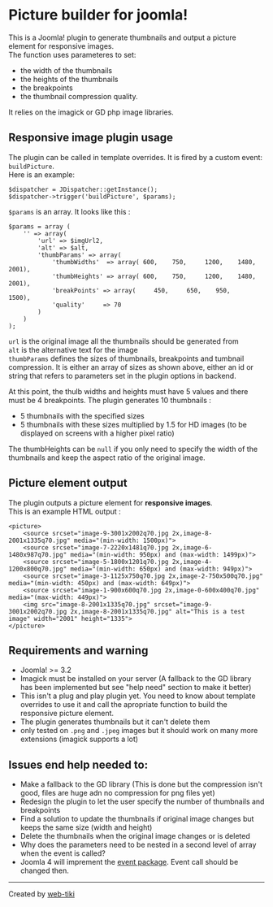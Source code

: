 # Picture builder for joomla!
This is a Joomla! plugin to generate thumbnails and output a picture element for responsive images.  
The function uses parameteres to set:
- the width of the thumbnails
- the heights of the thumbnails
- the breakpoints 
- the thumbnail compression quality.

It relies on the imagick or GD php image libraries.

## Responsive image plugin usage
The plugin can be called in template overrides. It is fired by a custom event: `buildPicture`.   
Here is an example:

```
$dispatcher = JDispatcher::getInstance();
$dispatcher->trigger('buildPicture', $params);
```

`$params` is an array. It looks like this :


```
$params = array (
    '' => array( 
        'url' => $imgUrl2,
        'alt' => $alt,
        'thumbParams' => array(
            'thumbWidths'  => array( 600,    750,     1200,    1480,    2001),
            'thumbHeights' => array( 600,    750,     1200,    1480,    2001),
            'breakPoints' => array(     450,     650,    950,    1500),
            'quality'     => 70
        )
    )
);
```


`url` is the original image all the thumbnails should be generated from  
`alt` is the alternative text for the image  
`thumbParams` defines the sizes of thumbnails, breakpoints and tumbnail compression. It is either an array of sizes as shown above, either an id or string that refers to parameters set in the plugin options in backend.

At this point, the thulb widths and heights must have 5 values and there must be 4 breakpoints. The plugin generates 10 thumbnails :
- 5 thumbnails with the specified sizes
- 5 thumbnails with these sizes multiplied by 1.5 for HD images (to be displayed on screens with a higher pixel ratio)

The thumbHeights can be `null` if you only need to specify the width of the thumbnails and keep the aspect ratio of the original image.

## Picture element output
The plugin outputs a picture element for **responsive images**.   
This is an example HTML output :

```
<picture>
    <source srcset="image-9-3001x2002q70.jpg 2x,image-8-2001x1335q70.jpg" media="(min-width: 1500px)">
    <source srcset="image-7-2220x1481q70.jpg 2x,image-6-1480x987q70.jpg" media="(min-width: 950px) and (max-width: 1499px)">
    <source srcset="image-5-1800x1201q70.jpg 2x,image-4-1200x800q70.jpg" media="(min-width: 650px) and (max-width: 949px)">
    <source srcset="image-3-1125x750q70.jpg 2x,image-2-750x500q70.jpg" media="(min-width: 450px) and (max-width: 649px)">
    <source srcset="image-1-900x600q70.jpg 2x,image-0-600x400q70.jpg" media="(max-width: 449px)">
    <img src="image-8-2001x1335q70.jpg" srcset="image-9-3001x2002q70.jpg 2x,image-8-2001x1335q70.jpg" alt="This is a test image" width="2001" height="1335">
</picture>
```

## Requirements and warning
- Joomla! >= 3.2
- Imagick must be installed on your server (A fallback to the GD library has been implemented but see "help need" section to make it better)
- This isn't a plug and play plugin yet. You need to know about template overrides to use it and call the apropriate function to build the responsive picture element.
- The plugin generates thumbnails but it can't delete them
- only tested on `.png` and `.jpeg` images but it should work on many more extensions (imagick supports a lot)


## Issues end help needed to:
- Make a fallback to the GD library (This is done but the compression isn't good, files are huge adn no compression for png files yet)
- Redesign the plugin to let the user specify the number of thumbnails and breakpoints
- Find a solution to update the thumbnails if original image changes but keeps the same size (width and height)
- Delete the thumbnails when the original image changes or is deleted
- Why does the parameters need to be nested in a second level of array when the event is called?
- Joomla 4 will imprement the [event package](https://github.com/joomla-framework/event/tree/2.0-dev). Event call should be changed then.
-------------

Created by [web-tiki](https://web-tiki.com)

